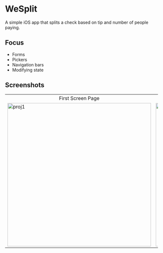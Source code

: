 # WeSplit
A simple iOS app that splits a check based on tip and number of people paying.

## Focus
* Forms
* Pickers
* Navigation bars
* Modifying state

## Screenshots
<table>
  <tr>
    <td align="middle">First Screen Page</td>
    <td align="middle">Picker View</td>
  </tr>
  <tr>
    <td><img width="473" alt="proj1" src="https://user-images.githubusercontent.com/29722295/193432992-e6074efd-a445-46ab-966d-12d772ed0337.png"/></td>
    <td><img width="473" alt="proj1-2" src="https://user-images.githubusercontent.com/29722295/193432700-03199997-e81a-42ca-8fbd-69daa3222f9c.png"/></td>
  </tr>
</table>

